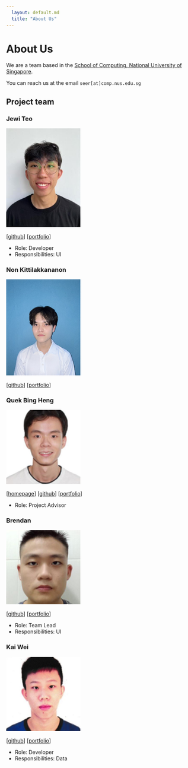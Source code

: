 ```yaml
---
  layout: default.md
  title: "About Us"
---
```


# About Us

We are a team based in the [School of Computing, National University of Singapore](http://www.comp.nus.edu.sg).

You can reach us at the email `seer[at]comp.nus.edu.sg`

## Project team

### Jewi Teo

<img src="images/jewiteo.png" width="200px">

[[github](http://github.com/jewiteo)]
[[portfolio](team/jewiteo.md)]

* Role: Developer
* Responsibilities: UI

### Non Kittilakkananon

<img src="images/tata32000.png" width="200px">

[[github](https://github.com/tata32000)]
[[portfolio](team/tata32000.md)]

### Quek Bing Heng

<img src="images/quekbingheng.png" width="200px">

[[homepage](http://www.comp.nus.edu.sg/~damithch)]
[[github](https://github.com/johndoe)]
[[portfolio](team/quekbingheng.md)]

* Role: Project Advisor

### Brendan

<img src="images/brendan8899.png" width="200px">

[[github](http://github.com/johndoe)]
[[portfolio](team/quekbingheng.md)]

* Role: Team Lead
* Responsibilities: UI

### Kai Wei

<img src="images/limkaiwei.png" width="200px">

[[github](http://github.com/johndoe)] [[portfolio](team/quekbingheng.md)]

* Role: Developer
* Responsibilities: Data


